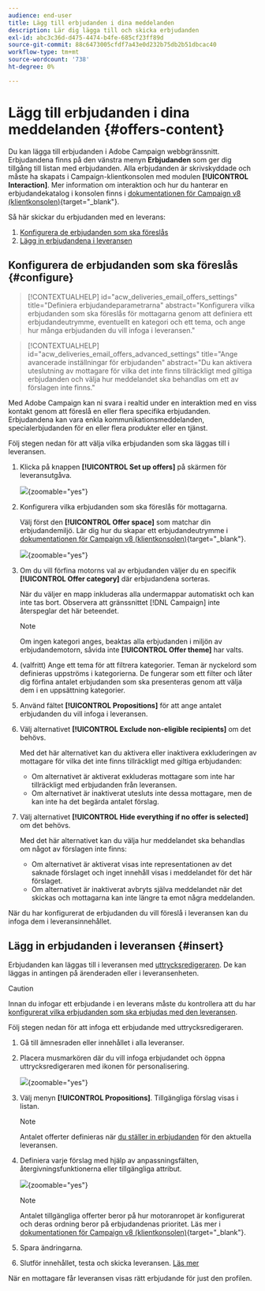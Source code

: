 ```yaml
---
audience: end-user
title: Lägg till erbjudanden i dina meddelanden
description: Lär dig lägga till och skicka erbjudanden
exl-id: abc3c36d-d475-4474-b4fe-685cf23ff89d
source-git-commit: 88c6473005cfdf7a43e0d232b75db2b51dbcac40
workflow-type: tm+mt
source-wordcount: '738'
ht-degree: 0%

---
```



# Lägg till erbjudanden i dina meddelanden {#offers-content}

Du kan lägga till erbjudanden i Adobe Campaign webbgränssnitt. Erbjudandena finns på den vänstra menyn **Erbjudanden** som ger dig tillgång till listan med erbjudanden. Alla erbjudanden är skrivskyddade och måste ha skapats i Campaign-klientkonsolen med modulen **[!UICONTROL Interaction]**. Mer information om interaktion och hur du hanterar en erbjudandekatalog i konsolen finns i [dokumentationen för Campaign v8 (klientkonsolen)](https://experienceleague.adobe.com/docs/campaign/campaign-v8/offers/interaction.html){target="_blank"}.


Så här skickar du erbjudanden med en leverans:

1. [Konfigurera de erbjudanden som ska föreslås](#configure)
1. [Lägg in erbjudandena i leveransen](#insert)

## Konfigurera de erbjudanden som ska föreslås {#configure}

>[!CONTEXTUALHELP]
>id="acw_deliveries_email_offers_settings"
>title="Definiera erbjudandeparametrarna"
>abstract="Konfigurera vilka erbjudanden som ska föreslås för mottagarna genom att definiera ett erbjudandeutrymme, eventuellt en kategori och ett tema, och ange hur många erbjudanden du vill infoga i leveransen."

>[!CONTEXTUALHELP]
>id="acw_deliveries_email_offers_advanced_settings"
>title="Ange avancerade inställningar för erbjudanden"
>abstract="Du kan aktivera uteslutning av mottagare för vilka det inte finns tillräckligt med giltiga erbjudanden och välja hur meddelandet ska behandlas om ett av förslagen inte finns."

Med Adobe Campaign kan ni svara i realtid under en interaktion med en viss kontakt genom att föreslå en eller flera specifika erbjudanden. Erbjudandena kan vara enkla kommunikationsmeddelanden, specialerbjudanden för en eller flera produkter eller en tjänst.

Följ stegen nedan för att välja vilka erbjudanden som ska läggas till i leveransen.

1. Klicka på knappen **[!UICONTROL Set up offers]** på skärmen för leveransutgåva.

   ![](assets/offer-setup.png){zoomable="yes"}

1. Konfigurera vilka erbjudanden som ska föreslås för mottagarna.

   Välj först den **[!UICONTROL Offer space]** som matchar din erbjudandemiljö. Lär dig hur du skapar ett erbjudandeutrymme i [dokumentationen för Campaign v8 (klientkonsolen)](https://experienceleague.adobe.com/docs/campaign/campaign-v8/offers/interaction-settings/interaction-offer-spaces.html){target="_blank"}.

   ![](assets/offer-create-content.png){zoomable="yes"}

1. Om du vill förfina motorns val av erbjudanden väljer du en specifik **[!UICONTROL Offer category]** där erbjudandena sorteras.

   När du väljer en mapp inkluderas alla undermappar automatiskt och kan inte tas bort. Observera att gränssnittet [!DNL Campaign] inte återspeglar det här beteendet.

   >[!NOTE]
   >
   >Om ingen kategori anges, beaktas alla erbjudanden i miljön av erbjudandemotorn, såvida inte **[!UICONTROL Offer theme]** har valts.

1. (valfritt) Ange ett tema för att filtrera kategorier. Teman är nyckelord som definieras uppströms i kategorierna. De fungerar som ett filter och låter dig förfina antalet erbjudanden som ska presenteras genom att välja dem i en uppsättning kategorier.

1. Använd fältet **[!UICONTROL Propositions]** för att ange antalet erbjudanden du vill infoga i leveransen.

1. Välj alternativet **[!UICONTROL Exclude non-eligible recipients]** om det behövs.

   Med det här alternativet kan du aktivera eller inaktivera exkluderingen av mottagare för vilka det inte finns tillräckligt med giltiga erbjudanden:

   * Om alternativet är aktiverat exkluderas mottagare som inte har tillräckligt med erbjudanden från leveransen.
   * Om alternativet är inaktiverat utesluts inte dessa mottagare, men de kan inte ha det begärda antalet förslag.

1. Välj alternativet **[!UICONTROL Hide everything if no offer is selected]** om det behövs.

   Med det här alternativet kan du välja hur meddelandet ska behandlas om något av förslagen inte finns:

   * Om alternativet är aktiverat visas inte representationen av det saknade förslaget och inget innehåll visas i meddelandet för det här förslaget.
   * Om alternativet är inaktiverat avbryts själva meddelandet när det skickas och mottagarna kan inte längre ta emot några meddelanden.

När du har konfigurerat de erbjudanden du vill föreslå i leveransen kan du infoga dem i leveransinnehållet.

## Lägg in erbjudanden i leveransen {#insert}

Erbjudanden kan läggas till i leveransen med [uttrycksredigeraren](../personalization/gs-personalization.md#access). De kan läggas in antingen på ärenderaden eller i leveransenheten.

>[!CAUTION]
>
>Innan du infogar ett erbjudande i en leverans måste du kontrollera att du har [konfigurerat vilka erbjudanden som ska erbjudas med den leveransen](#configure).

Följ stegen nedan för att infoga ett erbjudande med uttrycksredigeraren.

1. Gå till ämnesraden eller innehållet i alla leveranser.

1. Placera musmarkören där du vill infoga erbjudandet och öppna uttrycksredigeraren med ikonen för personalisering.

   ![](assets/offer-insert-perso-icon.png){zoomable="yes"}

1. Välj menyn **[!UICONTROL Propositions]**. Tillgängliga förslag visas i listan.

   >[!NOTE]
   >
   >Antalet offerter definieras när [du ställer in erbjudanden](#configure) för den aktuella leveransen.

1. Definiera varje förslag med hjälp av anpassningsfälten, återgivningsfunktionerna eller tillgängliga attribut.

   ![](assets/offer-inserted.png){zoomable="yes"}

   >[!NOTE]
   >
   >Antalet tillgängliga offerter beror på hur motoranropet är konfigurerat och deras ordning beror på erbjudandenas prioritet. Läs mer i [dokumentationen för Campaign v8 (klientkonsolen)](https://experienceleague.adobe.com/docs/campaign/campaign-v8/offers/interaction-best-practices.html){target="_blank"}.

1. Spara ändringarna.

1. Slutför innehållet, testa och skicka leveransen. [Läs mer](gs-messages.md)

När en mottagare får leveransen visas rätt erbjudande för just den profilen.
